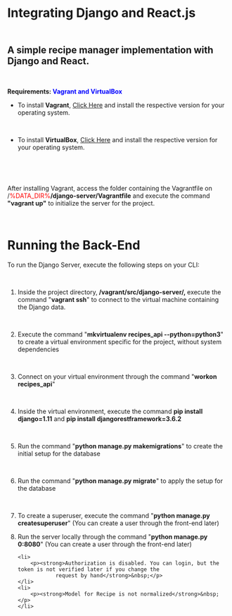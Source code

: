 <h1>Integrating Django and React.js</h1>
<h2><br />A simple recipe manager implementation with Django and React.</h2>
<p>&nbsp;</p>
<p><strong>Requirements: <span style="color: #0000ff;">Vagrant and VirtualBox</span></strong></p>
<ul>
    <li>To install <strong>Vagrant</strong>,&nbsp;<a href="https://www.vagrantup.com/downloads.html">Click Here</a> and
        install the respective version for your operating system.</li>
</ul>
<p>&nbsp;</p>
<ul>
    <li>To install <strong>VirtualBox</strong>,&nbsp;<a href="https://www.virtualbox.org/wiki/Downloads">Click Here</a>
        and install the respective version for your operating system.</li>
</ul>
<p>&nbsp;</p>
<p>&nbsp;</p>
<p>After installing Vagrant, access the folder containing the Vagrantfile on /<span style="color: #ff0000;">%DATA_DIR%</span><strong>/django-server/Vagrantfile</strong>
    and execute the command <strong>"vagrant up"</strong> to initialize the server for the project.</p>
<p>&nbsp;</p>
<h1>Running the Back-End</h1>
<p>To run the Django Server, execute the following steps on your CLI:</p>
<p>&nbsp;</p>
<ol>
    <li>Inside the project directory,<strong> /vagrant/src/django-server/,&nbsp;</strong>execute the command "<strong>vagrant
            ssh</strong>" to connect to the virtual machine containing the Django data.
        <p>&nbsp;</p>
    </li>
    <li>Execute the command "<strong>mkvirtualenv recipes_api --python=python3</strong>" to create a virtual
        environment specific for the project, without system dependencies
        <p>&nbsp;</p>
    </li>
    <li>Connect on your virtual environment through the command "<strong>workon recipes_api</strong>"
        <p>&nbsp;</p>
    </li>
    <li>Inside the virtual environment, execute the command <strong>pip install django=1.11</strong> and&nbsp;<strong>pip
            install djangorestframework=3.6.2</strong>
        <p>&nbsp;</p>
    </li>
    <li>Run the command "<strong>python manage.py makemigrations</strong>" to create the initial setup for the database
        <p>&nbsp;</p>
    </li>
    <li>Run the command "<strong>python manage.py migrate</strong>" to apply the setup for the database
        <p>&nbsp;</p>
    </li>
    <li>
        <p>To create a superuser, execute the command "<strong>python manage.py createsuperuser</strong>" (You can
            create a user through the front-end later)&nbsp;</p>
    </li>
    <li>
        <p>Run the server locally through the command "<strong>python manage.py 0:8080</strong>" (You can create a user
            through the front-end later)&nbsp;</p>
    </li>



    <li>
        <p><strong>Authorization is disabled. You can login, but the token is not verified later if you change the
                request by hand</strong>&nbsp;</p>
    </li>
    <li>
        <p><strong>Model for Recipe is not normalized</strong>&nbsp;</p>
    </li>
</ol>